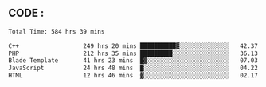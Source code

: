 ## CODE :
<!--START_SECTION:waka-->

```txt
Total Time: 584 hrs 39 mins

C++                  249 hrs 20 mins ██████████▓░░░░░░░░░░░░░░   42.37 %
PHP                  212 hrs 35 mins █████████░░░░░░░░░░░░░░░░   36.13 %
Blade Template       41 hrs 23 mins  █▓░░░░░░░░░░░░░░░░░░░░░░░   07.03 %
JavaScript           24 hrs 48 mins  █░░░░░░░░░░░░░░░░░░░░░░░░   04.22 %
HTML                 12 hrs 46 mins  ▓░░░░░░░░░░░░░░░░░░░░░░░░   02.17 %
```

<!--END_SECTION:waka-->
